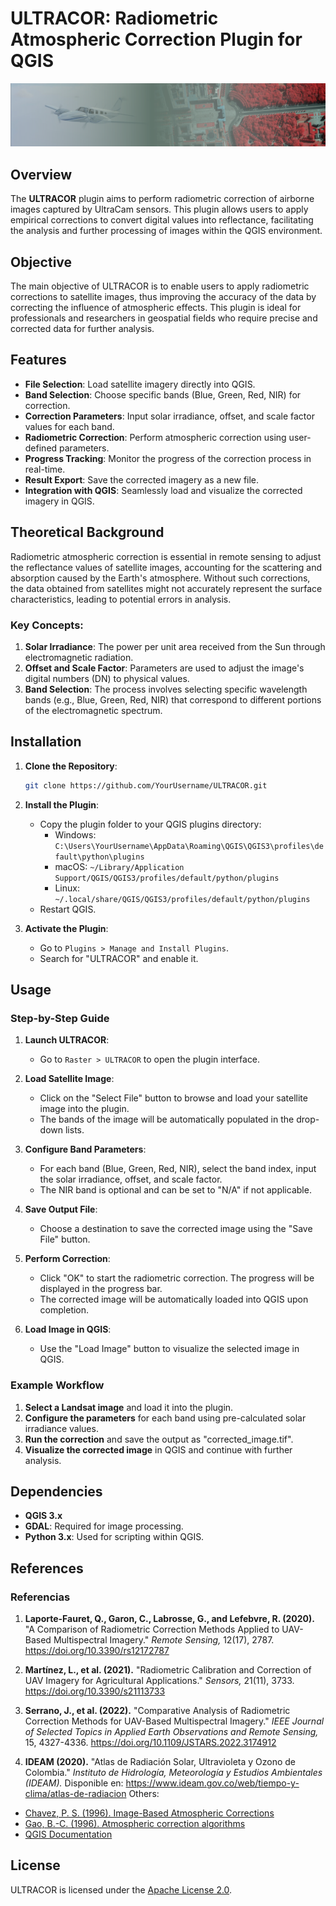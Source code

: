 # ULTRACOR: Radiometric Atmospheric Correction Plugin for QGIS

![ULTRACOR Logo](banner.png)

## Overview

The **ULTRACOR** plugin aims to perform radiometric correction of airborne images captured by UltraCam sensors. This plugin allows users to apply empirical corrections to convert digital values into reflectance, facilitating the analysis and further processing of images within the QGIS environment.

## Objective

The main objective of ULTRACOR is to enable users to apply radiometric corrections to satellite images, thus improving the accuracy of the data by correcting the influence of atmospheric effects. This plugin is ideal for professionals and researchers in geospatial fields who require precise and corrected data for further analysis.

## Features

- **File Selection**: Load satellite imagery directly into QGIS.
- **Band Selection**: Choose specific bands (Blue, Green, Red, NIR) for correction.
- **Correction Parameters**: Input solar irradiance, offset, and scale factor values for each band.
- **Radiometric Correction**: Perform atmospheric correction using user-defined parameters.
- **Progress Tracking**: Monitor the progress of the correction process in real-time.
- **Result Export**: Save the corrected imagery as a new file.
- **Integration with QGIS**: Seamlessly load and visualize the corrected imagery in QGIS.

## Theoretical Background

Radiometric atmospheric correction is essential in remote sensing to adjust the reflectance values of satellite images, accounting for the scattering and absorption caused by the Earth's atmosphere. Without such corrections, the data obtained from satellites might not accurately represent the surface characteristics, leading to potential errors in analysis.

### Key Concepts:

1. **Solar Irradiance**: The power per unit area received from the Sun through electromagnetic radiation.
2. **Offset and Scale Factor**: Parameters are used to adjust the image's digital numbers (DN) to physical values.
3. **Band Selection**: The process involves selecting specific wavelength bands (e.g., Blue, Green, Red, NIR) that correspond to different portions of the electromagnetic spectrum.

## Installation

1. **Clone the Repository**:
    ```sh
    git clone https://github.com/YourUsername/ULTRACOR.git
    ```

2. **Install the Plugin**:
    - Copy the plugin folder to your QGIS plugins directory:
      - Windows: `C:\Users\YourUsername\AppData\Roaming\QGIS\QGIS3\profiles\default\python\plugins`
      - macOS: `~/Library/Application Support/QGIS/QGIS3/profiles/default/python/plugins`
      - Linux: `~/.local/share/QGIS/QGIS3/profiles/default/python/plugins`
    - Restart QGIS.

3. **Activate the Plugin**:
    - Go to `Plugins > Manage and Install Plugins`.
    - Search for "ULTRACOR" and enable it.

## Usage

### Step-by-Step Guide

1. **Launch ULTRACOR**:
   - Go to `Raster > ULTRACOR` to open the plugin interface.

2. **Load Satellite Image**:
   - Click on the "Select File" button to browse and load your satellite image into the plugin.
   - The bands of the image will be automatically populated in the drop-down lists.

3. **Configure Band Parameters**:
   - For each band (Blue, Green, Red, NIR), select the band index, input the solar irradiance, offset, and scale factor.
   - The NIR band is optional and can be set to "N/A" if not applicable.

4. **Save Output File**:
   - Choose a destination to save the corrected image using the "Save File" button.

5. **Perform Correction**:
   - Click "OK" to start the radiometric correction. The progress will be displayed in the progress bar.
   - The corrected image will be automatically loaded into QGIS upon completion.

6. **Load Image in QGIS**:
   - Use the "Load Image" button to visualize the selected image in QGIS.

### Example Workflow

1. **Select a Landsat image** and load it into the plugin.
2. **Configure the parameters** for each band using pre-calculated solar irradiance values.
3. **Run the correction** and save the output as "corrected_image.tif".
4. **Visualize the corrected image** in QGIS and continue with further analysis.

## Dependencies

- **QGIS 3.x**
- **GDAL**: Required for image processing.
- **Python 3.x**: Used for scripting within QGIS.

## References

### Referencias

1. **Laporte-Fauret, Q., Garon, C., Labrosse, G., and Lefebvre, R. (2020).** 
   "A Comparison of Radiometric Correction Methods Applied to UAV-Based Multispectral Imagery." 
   *Remote Sensing,* 12(17), 2787. https://doi.org/10.3390/rs12172787

2. **Martínez, L., et al. (2021).** 
   "Radiometric Calibration and Correction of UAV Imagery for Agricultural Applications." 
   *Sensors,* 21(11), 3733. https://doi.org/10.3390/s21113733

3. **Serrano, J., et al. (2022).** 
   "Comparative Analysis of Radiometric Correction Methods for UAV-Based Multispectral Imagery." 
   *IEEE Journal of Selected Topics in Applied Earth Observations and Remote Sensing,* 15, 4327-4336. https://doi.org/10.1109/JSTARS.2022.3174912

4. **IDEAM (2020).** 
   "Atlas de Radiación Solar, Ultravioleta y Ozono de Colombia." 
   *Instituto de Hidrología, Meteorología y Estudios Ambientales (IDEAM).* 
   Disponible en: https://www.ideam.gov.co/web/tiempo-y-clima/atlas-de-radiacion
Others:
- [Chavez, P. S. (1996). Image-Based Atmospheric Corrections](https://www.sciencedirect.com/science/article/pii/S0034425796000953)
- [Gao, B.-C. (1996). Atmospheric correction algorithms](https://www.osapublishing.org/ao/fulltext.cfm?uri=ao-35-15-2699&id=145358)
- [QGIS Documentation](https://docs.qgis.org/)

## License

ULTRACOR is licensed under the [Apache License 2.0](https://www.apache.org/licenses/LICENSE-2.0).

